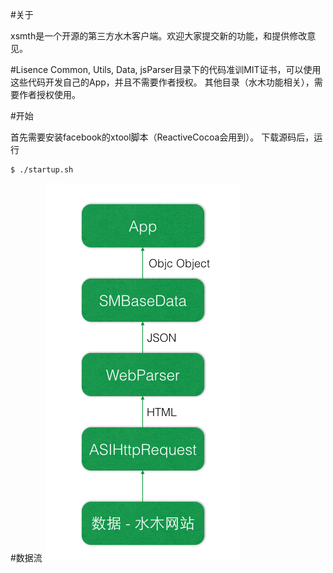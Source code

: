 #关于

xsmth是一个开源的第三方水木客户端。欢迎大家提交新的功能，和提供修改意见。

#Lisence
Common, Utils, Data, jsParser目录下的代码准训MIT证书，可以使用这些代码开发自己的App，并且不需要作者授权。
其他目录（水木功能相关），需要作者授权使用。

#开始

首先需要安装facebook的xtool脚本（ReactiveCocoa会用到）。
下载源码后，运行 

	$ ./startup.sh
	
#数据流
![image](docs/dataflow.png)